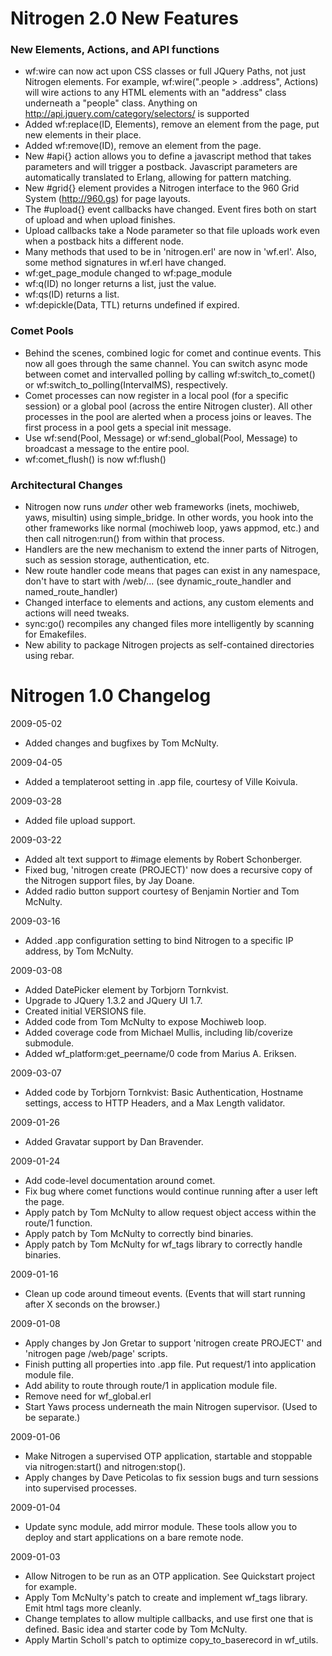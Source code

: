 # Nitrogen 2.0 New Features

### New Elements, Actions, and API functions

* wf:wire can now act upon CSS classes or full JQuery Paths, not just Nitrogen elements. For example, wf:wire(".people > .address", Actions) will wire actions to any HTML elements with an "address" class underneath a "people" class. Anything on http://api.jquery.com/category/selectors/ is supported
* Added wf:replace(ID, Elements), remove an element from the page, put new elements in their place.
* Added wf:remove(ID), remove an element from the page.
* New #api{} action allows you to define a javascript method that takes parameters and will trigger a postback. Javascript parameters are automatically translated to Erlang, allowing for pattern matching. 
* New #grid{} element provides a Nitrogen interface to the 960 Grid System (http://960.gs) for page layouts.
* The #upload{} event callbacks have changed. Event fires both on start of upload and when upload finishes. 
* Upload callbacks take a Node parameter so that file uploads work even when a postback hits a different node.
* Many methods that used to be in 'nitrogen.erl' are now in 'wf.erl'. Also, some method signatures in wf.erl have changed.
* wf:get_page_module changed to wf:page_module
* wf:q(ID) no longer returns a list, just the value.
* wf:qs(ID) returns a list.
* wf:depickle(Data, TTL) returns undefined if expired.

### Comet Pools

* Behind the scenes, combined logic for comet and continue events. This now all goes through the same channel. You can switch async mode between comet and intervalled polling by calling wf:switch_to_comet() or wf:switch_to_polling(IntervalMS), respectively.
* Comet processes can now register in a local pool (for a specific session) or a global pool (across the entire Nitrogen cluster). All other processes in the pool are alerted when a process joins or leaves. The first process in a pool gets a special init message.
* Use wf:send(Pool, Message) or wf:send_global(Pool, Message) to broadcast a message to the entire pool.
* wf:comet_flush() is now wf:flush()

### Architectural Changes

* Nitrogen now runs _under_ other web frameworks (inets, mochiweb, yaws, misultin) using simple_bridge. In other words, you hook into the other frameworks like normal (mochiweb loop, yaws appmod, etc.) and then call nitrogen:run() from within that process.
* Handlers are the new mechanism to extend the inner parts of Nitrogen, such as session storage, authentication, etc.
* New route handler code means that pages can exist in any namespace, don't have to start with /web/... (see dynamic_route_handler and named_route_handler)
* Changed interface to elements and actions, any custom elements and actions will need tweaks.
* sync:go() recompiles any changed files more intelligently by scanning for Emakefiles.
* New ability to package Nitrogen projects as self-contained directories using rebar.

# Nitrogen 1.0 Changelog

2009-05-02
- Added changes and bugfixes by Tom McNulty.

2009-04-05
- Added a templateroot setting in .app file, courtesy of Ville Koivula.

2009-03-28
- Added file upload support.

2009-03-22 
- Added alt text support to #image elements by Robert Schonberger.
- Fixed bug, 'nitrogen create (PROJECT)' now does a recursive copy of the Nitrogen support files, by Jay Doane.
- Added radio button support courtesy of Benjamin Nortier and Tom McNulty.

2009-03-16
- Added .app configuration setting to bind Nitrogen to a specific IP address, by Tom McNulty.

2009-03-08
- Added DatePicker element by Torbjorn Tornkvist.
- Upgrade to JQuery 1.3.2 and JQuery UI 1.7.
- Created initial VERSIONS file.
- Added code from Tom McNulty to expose Mochiweb loop.
- Added coverage code from Michael Mullis, including lib/coverize submodule.
- Added wf_platform:get_peername/0 code from Marius A. Eriksen.

2009-03-07
- Added code by Torbjorn Tornkvist: Basic Authentication, Hostname settings, access to HTTP Headers, and a Max Length validator.

2009-01-26
- Added Gravatar support by Dan Bravender.

2009-01-24
- Add code-level documentation around comet.
- Fix bug where comet functions would continue running after a user left the page.
- Apply patch by Tom McNulty to allow request object access within the route/1 function.
- Apply patch by Tom McNulty to correctly bind binaries.
- Apply patch by Tom McNulty for wf_tags library to correctly handle binaries.

2009-01-16
- Clean up code around timeout events. (Events that will start running after X seconds on the browser.)

2009-01-08
- Apply changes by Jon Gretar to support 'nitrogen create PROJECT' and 'nitrogen page /web/page' scripts.
- Finish putting all properties into .app file. Put request/1 into application module file.
- Add ability to route through route/1 in application module file.
- Remove need for wf_global.erl
- Start Yaws process underneath the main Nitrogen supervisor. (Used to be separate.)

2009-01-06
- Make Nitrogen a supervised OTP application, startable and stoppable via nitrogen:start() and nitrogen:stop().
- Apply changes by Dave Peticolas to fix session bugs and turn sessions into supervised processes.

2009-01-04
- Update sync module, add mirror module. These tools allow you to deploy and start applications on a bare remote node.

2009-01-03 
- Allow Nitrogen to be run as an OTP application. See Quickstart project for example.
- Apply Tom McNulty's patch to create and implement wf_tags library. Emit html tags more cleanly.
- Change templates to allow multiple callbacks, and use first one that is defined. Basic idea and starter code by Tom McNulty.
- Apply Martin Scholl's patch to optimize copy_to_baserecord in wf_utils.

